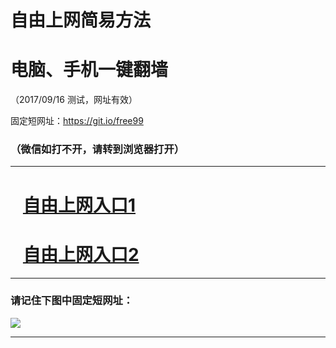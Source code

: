 ﻿# 自由上网简易方法

# 电脑、手机一键翻墙

（2017/09/16 测试，网址有效）

固定短网址：https://git.io/free99

### （微信如打不开，请转到浏览器打开）


***





# &nbsp;&nbsp; <a href="http://ft2958028048.fwq-tz1003.online/fwqtz01.html?t=09160015370 " target="_blank">自由上网入口1</a>
# &nbsp;&nbsp; <a href="http://ft1969016705.fwq-tz1004.online/fwqtz02.html?t=091600111754 " target="_blank">自由上网入口2</a>
***

### 请记住下图中固定短网址：

<img src="https://s3-us-west-2.amazonaws.com/fwq-1001/yjfq-20170905okok.png" /> 


***

